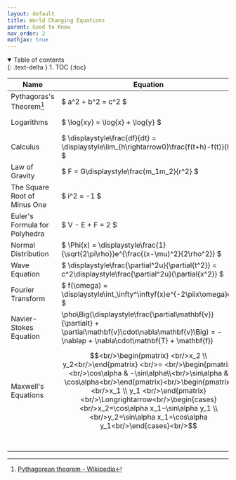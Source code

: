 ```yaml
---
layout: default
title: World Changing Equations
parent: Good to Know
nav_order: 2
mathjax: true
---
```


<details open markdown="block">
  <summary>
    Table of contents
  </summary>
  {: .text-delta }
1. TOC
{:toc}
</details>

| Name                          | Equation                                                     | Author                   |
| ----------------------------- | ------------------------------------------------------------ | ------------------------ |
| Pythagoras's Theorem[^1]      | $ a^2 + b^2 = c^2 $                                          | Pythagoras, 530 BC       |
| Logarithms                    | $ \log{xy} = \log{x} + \log{y} $                             | John Napier, 1610        |
| Calculus                      | $ \displaystyle\frac{df}{dt} = \displaystyle\lim_{h\rightarrow0}\frac{f(t+h)-f(t)}{h} $ | Newton, 1668             |
| Law of Gravity                | $ F = G\displaystyle\frac{m_1m_2}{r^2} $                     | Newton, 1687             |
| The Square Root of Minus One  | $ i^2  = -1 $                                                | Euler, 1750              |
| Euler's Formula for Polyhedra | $ V - E + F = 2 $                                            | Euler, 1751              |
| Normal Distribution           | $ \Phi(x) = \displaystyle\frac{1}{\sqrt{2\pi\rho}}e^{\frac{(x-\mu)^2}{2\rho^2}} $ | C.F. Gauss, 1810         |
| Wave Equation                 | $ \displaystyle\frac{\partial^2u}{\partial{t^2}} = c^2\displaystyle\frac{\partial^2u}{\partial{x^2}} $ | J.d'Alembert, 1746       |
| Fourier Transform             | $ f(\omega) = \displaystyle\int_\infty^\inftyf(x)e^{-2\piix\omega}dx $ | J.Fourier, 1822          |
| Navier-Stokes Equation        | \pho\Big(\displaystyle\frac{\partial\mathbf{v}}{\partialt} + \partial\mathbf{v}\cdot\nabla\mathbf{v}\Big) = -\nablap + \nabla\cdot\mathbf{T} + \mathbf{f}) | C.Navier, G.Stokes, 1845 |
| Maxwell's Equations           | <div>$$<br/>\begin{pmatrix} <br/>x_2 \\ y_2<br/>\end{pmatrix} <br/>= <br/>\begin{pmatrix}<br/>\cos\alpha & -\sin\alpha\\<br/>\sin\alpha & \cos\alpha<br/>\end{pmatrix}<br/>\begin{pmatrix}<br/>x_1 \\ y_1 <br/>\end{pmatrix}<br/>\Longrightarrow<br/>\begin{cases}<br/>x_2=\cos\alpha x_1−\sin\alpha y_1 \\<br/>y_2=\sin\alpha x_1+\cos\alpha y_1<br/>\end{cases}<br/>$$</div> |                          |
|                               |                                                              |                          |
|                               |                                                              |                          |
|                               |                                                              |                          |
|                               |                                                              |                          |
|                               |                                                              |                          |
|                               |                                                              |                          |

[^1]: [Pythagorean theorem - Wikipedia](https://en.wikipedia.org/wiki/Pythagorean_theorem)


